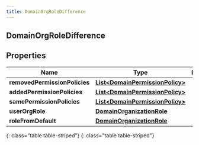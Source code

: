 ```yaml
---
title: DomainOrgRoleDifference
---
```

## DomainOrgRoleDifference


## Properties

| Name | Type | Description | Notes |
| ------------ | ------------- | ------------- | ------------- |
| **removedPermissionPolicies** | [**List&lt;DomainPermissionPolicy&gt;**](DomainPermissionPolicy.html) |  |  [optional] |
| **addedPermissionPolicies** | [**List&lt;DomainPermissionPolicy&gt;**](DomainPermissionPolicy.html) |  |  [optional] |
| **samePermissionPolicies** | [**List&lt;DomainPermissionPolicy&gt;**](DomainPermissionPolicy.html) |  |  [optional] |
| **userOrgRole** | [**DomainOrganizationRole**](DomainOrganizationRole.html) |  |  [optional] |
| **roleFromDefault** | [**DomainOrganizationRole**](DomainOrganizationRole.html) |  |  [optional] |
{: class="table table-striped"}
{: class="table table-striped"}


